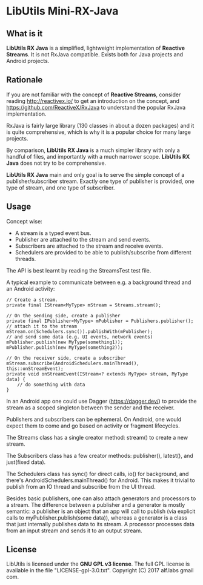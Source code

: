 # LibUtils Mini-RX-Java

## What is it

__LibUtils RX Java__ is a simplified, lightweight implementation of
__Reactive Streams__. It is not RxJava compatible. Exists both for
Java projects and Android projects.

## Rationale

If you are not familiar with the concept of __Reactive Streams__,
consider reading http://reactivex.io/ to get an introduction on the concept,
and https://github.com/ReactiveX/RxJava to understand the popular RxJava
implementation.

RxJava is fairly large library (130 classes in about a dozen packages)
and it is quite comprehensive, which is why it is a popular choice for many large projects.

By comparison, __LibUtils RX Java__ is a much simpler library with only a handful of files,
and importantly with a much narrower scope. __LibUtils RX Java__ does not try to be comprehensive.

__LibUtils RX Java__ main and only goal is to serve the simple concept of a publisher/subscriber
stream. Exactly one type of publisher is provided, one type of stream, and one type of subscriber.


## Usage

Concept wise:
 - A stream is a typed event bus.
 - Publisher are attached to the stream and send events.
 - Subscribers are attached to the stream and receive events.
 - Schedulers are provided to be able to publish/subscribe from different threads.

The API is best learnt by reading the StreamsTest test file.

A typical example to communicate between e.g. a background thread and an Android activity:

    // Create a stream.
    private final IStream<MyType> mStream = Streams.stream();

    // On the sending side, create a publisher
    private final IPublisher<MyType> mPublisher = Publishers.publisher();
    // attach it to the stream
    mStream.on(Schedulers.sync()).publishWith(mPublisher);
    // and send some data (e.g. UI events, network events)
    mPublisher.publish(new MyType(something1));
    mPublisher.publish(new MyType(something2));

    // On the receiver side, create a subscriber
    mStream.subscribe(AndroidSchedulers.mainThread(), this::onStreamEvent);
    private void onStreamEvent(IStream<? extends MyType> stream, MyType data) {
        // do something with data
    }

In an Android app one could use Dagger (https://dagger.dev/) to provide the stream as a
scoped singleton between the sender and the receiver.

Publishers and subscribers can be ephemeral. On Android, one would
expect them to come and go based on activity or fragment lifecycles.

The Streams class has a single creator method: stream() to create a new stream.

The Subscribers class has a few creator methods: publisher(), latest(), and just(fixed data).

The Schedulers class has sync() for direct calls, io() for background, and there's
AndroidSchedulers.mainThread() for Android. This makes it trivial to publish from an IO thread
and subscribe from the UI thread.

Besides basic publishers, one can also attach generators and processors to a stream.
The difference between a publisher and a generator is mostly semantic: a publisher is an
object that an app will call to publish (via explicit calls to myPublisher.publish(some data)),
whereas a generator is a class that just internally publishes data to its stream.
A processor processes data from an input stream and sends it to an output stream.

## License

LibUtils is licensed under the __GNU GPL v3 license__.
The full GPL license is available in the file "LICENSE-gpl-3.0.txt".
Copyright (C) 2017 alf.labs gmail com.
